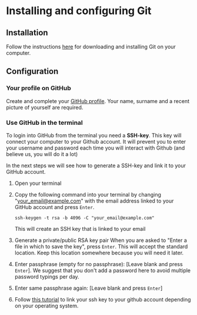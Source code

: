 # Installing and configuring Git

## Installation

Follow the instructions [here](https://git-scm.com/downloads) for downloading and installing Git on your computer.

## Configuration

### Your profile on GitHub

Create and complete your [GitHub profile](https://github.com/settings/profile).
Your name, surname and a recent picture of yourself are required.

### Use GitHub in the terminal

To login into GitHub from the terminal you need a **SSH-key**. This key will connect your computer to your Github account. It will prevent you to enter your username and password each time you will interact with Github (and believe us, you will do it a lot)

In the next steps we will see how to generate a SSH-key and link it to your GitHub account.

1. Open your terminal
2. Copy the following command into your terminal by changing "your_email@example.com" with the email address linked to your GitHub account and press `Enter`.

   ```shell
   ssh-keygen -t rsa -b 4096 -C "your_email@example.com"
   ```

   This will create an SSH key that is linked to your email

3. Generate a private/public RSA key pair
   When you are asked to "Enter a file in which to save the key", press `Enter`. This will accept the standard location. Keep this location somewhere because you will need it later.

4. Enter passphrase (empty for no passphrase): [Leave blank and press `Enter`]. We suggest that you don't add a password here to avoid multiple password typings per day.
5. Enter same passphrase again: [Leave blank and press `Enter`]
6. Follow [this tutorial](https://help.github.com/articles/adding-a-new-ssh-key-to-your-github-account/) to link your ssh key to your github account depending on your operating system.